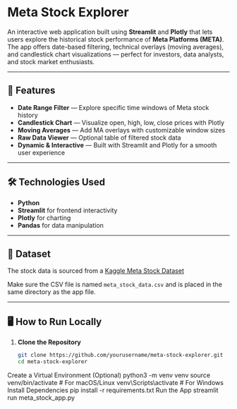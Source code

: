 # Meta Stock Explorer

An interactive web application built using **Streamlit** and **Plotly** that lets users explore the historical stock performance of **Meta Platforms (META)**. The app offers date-based filtering, technical overlays (moving averages), and candlestick chart visualizations — perfect for investors, data analysts, and stock market enthusiasts.

---

## 🚀 Features

- **Date Range Filter** — Explore specific time windows of Meta stock history
-  **Candlestick Chart** — Visualize open, high, low, close prices with Plotly
-  **Moving Averages** — Add MA overlays with customizable window sizes
-  **Raw Data Viewer** — Optional table of filtered stock data
-  **Dynamic & Interactive** — Built with Streamlit and Plotly for a smooth user experience

---

## 🛠️ Technologies Used

- **Python**
- **Streamlit** for frontend interactivity
- **Plotly** for charting
- **Pandas** for data manipulation

---

## 📂 Dataset

The stock data is sourced from a [Kaggle Meta Stock Dataset]((https://www.kaggle.com/datasets/whenamancodes/meta-stock-market-analysis-founding-years)) 

Make sure the CSV file is named `meta_stock_data.csv` and is placed in the same directory as the app file.

---

## 🖥️ How to Run Locally

1. **Clone the Repository**
   ```bash
   git clone https://github.com/yourusername/meta-stock-explorer.git
   cd meta-stock-explorer

Create a Virtual Environment (Optional)
python3 -m venv venv
source venv/bin/activate   # For macOS/Linux
venv\\Scripts\\activate    # For Windows
Install Dependencies
pip install -r requirements.txt
Run the App
streamlit run meta_stock_app.py



